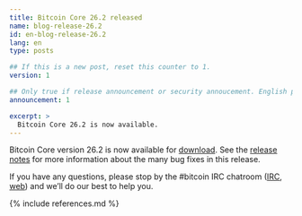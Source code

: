 ```yaml
---
title: Bitcoin Core 26.2 released
name: blog-release-26.2
id: en-blog-release-26.2
lang: en
type: posts

## If this is a new post, reset this counter to 1.
version: 1

## Only true if release announcement or security annoucement. English posts only
announcement: 1

excerpt: >
  Bitcoin Core 26.2 is now available.
---
```

Bitcoin Core version 26.2 is now available for [download][download
page].  See the [release notes][] for more information about the many
bug fixes in this release.

If you have any questions, please stop by the #bitcoin IRC chatroom
([IRC][irc], [web][web irc]) and we’ll do our best to help you.

[release notes]: /en/releases/26.2/
[IRC]: irc://irc.libera.chat/bitcoin
[web irc]: https://web.libera.chat/#bitcoin
[download page]: /en/download

{% include references.md %}
